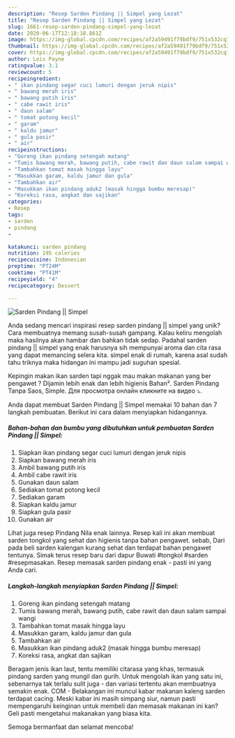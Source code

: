 ```yaml
---
description: "Resep Sarden Pindang || Simpel yang Lezat"
title: "Resep Sarden Pindang || Simpel yang Lezat"
slug: 1661-resep-sarden-pindang-simpel-yang-lezat
date: 2020-06-17T12:18:18.861Z
image: https://img-global.cpcdn.com/recipes/af2a59491f79bdf9/751x532cq70/sarden-pindang-simpel-foto-resep-utama.jpg
thumbnail: https://img-global.cpcdn.com/recipes/af2a59491f79bdf9/751x532cq70/sarden-pindang-simpel-foto-resep-utama.jpg
cover: https://img-global.cpcdn.com/recipes/af2a59491f79bdf9/751x532cq70/sarden-pindang-simpel-foto-resep-utama.jpg
author: Lois Payne
ratingvalue: 3.1
reviewcount: 5
recipeingredient:
- " ikan pindang segar cuci lumuri dengan jeruk nipis"
- " bawang merah iris"
- " bawang putih iris"
- " cabe rawit iris"
- " daun salam"
- " tomat potong kecil"
- " garam"
- " kaldu jamur"
- " gula pasir"
- " air"
recipeinstructions:
- "Goreng ikan pindang setengah matang"
- "Tumis bawang merah, bawang putih, cabe rawit dan daun salam sampai wangi"
- "Tambahkan tomat masak hingga layu"
- "Masukkan garam, kaldu jamur dan gula"
- "Tambahkan air"
- "Masukkan ikan pindang aduk2 (masak hingga bumbu meresap)"
- "Koreksi rasa, angkat dan sajikan"
categories:
- Resep
tags:
- sarden
- pindang
- 

katakunci: sarden pindang  
nutrition: 195 calories
recipecuisine: Indonesian
preptime: "PT24M"
cooktime: "PT41M"
recipeyield: "4"
recipecategory: Dessert

---
```



![Sarden Pindang || Simpel](https://img-global.cpcdn.com/recipes/af2a59491f79bdf9/751x532cq70/sarden-pindang-simpel-foto-resep-utama.jpg)

Anda sedang mencari inspirasi resep sarden pindang || simpel yang unik? Cara membuatnya memang susah-susah gampang. Kalau keliru mengolah maka hasilnya akan hambar dan bahkan tidak sedap. Padahal sarden pindang || simpel yang enak harusnya sih mempunyai aroma dan cita rasa yang dapat memancing selera kita.
 simpel enak di rumah, karena asal sudah tahu triknya maka hidangan ini mampu jadi suguhan spesial.

Kepingin makan ikan sarden tapi nggak mau makan makanan yang ber pengawet ? Dijamin lebih enak dan lebih higienis Bahan². Sarden Pindang Tanpa Saos, Simple. Для просмотра онлайн кликните на видео ⤵.


 Anda dapat membuat Sarden Pindang || Simpel memakai 10 bahan dan 7 langkah pembuatan. Berikut ini cara dalam menyiapkan hidangannya.

<!--inarticleads1-->

##### Bahan-bahan dan bumbu yang dibutuhkan untuk pembuatan Sarden Pindang || Simpel:

1. Siapkan  ikan pindang segar cuci lumuri dengan jeruk nipis
1. Siapkan  bawang merah iris
1. Ambil  bawang putih iris
1. Ambil  cabe rawit iris
1. Gunakan  daun salam
1. Sediakan  tomat potong kecil
1. Sediakan  garam
1. Siapkan  kaldu jamur
1. Siapkan  gula pasir
1. Gunakan  air


Lihat juga resep Pindang Nila enak lainnya. Resep kali ini akan membuat sarden tongkol yang sehat dan higienis tanpa bahan pengawet. sebab, Dari pada beli sarden kalengan kurang sehat dan terdapat bahan pengawet tentunya. Simak terus resep baru dari dapur Buwati #tongkol #sarden #resepmasakan. Resep memasak sarden pindang enak - pasti ini yang Anda cari. 

<!--inarticleads2-->

##### Langkah-langkah menyiapkan Sarden Pindang || Simpel:

1. Goreng ikan pindang setengah matang
1. Tumis bawang merah, bawang putih, cabe rawit dan daun salam sampai wangi
1. Tambahkan tomat masak hingga layu
1. Masukkan garam, kaldu jamur dan gula
1. Tambahkan air
1. Masukkan ikan pindang aduk2 (masak hingga bumbu meresap)
1. Koreksi rasa, angkat dan sajikan


Beragam jenis ikan laut, tentu memiliki citarasa yang khas, termasuk pindang sarden yang mungil dan gurih. Untuk mengolah ikan yang satu ini, sebenarnya tak terlalu sulit juga - dan variasi tertentu akan membuatnya semakin enak. COM - Belakangan ini muncul kabar makanan kaleng sarden terdapat cacing. Meski kabar ini masih simpang siur, namun pasti mempengaruhi keinginan untuk membeli dan memasak makanan ini kan? Geli pasti mengetahui makanakan yang biasa kita. 

 Semoga bermanfaat dan selamat mencoba!
